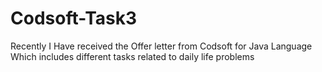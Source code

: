 # Codsoft-Task3
Recently I Have received the Offer letter from Codsoft for Java Language Which includes different tasks related to daily life problems
